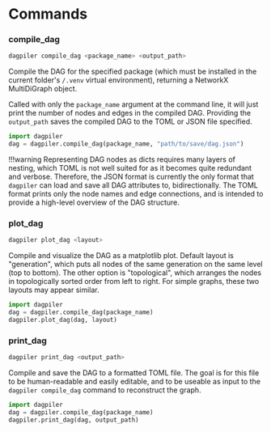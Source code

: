 # Commands

### compile_dag
```bash
dagpiler compile_dag <package_name> <output_path>
```
Compile the DAG for the specified package (which must be installed in the current folder's `/.venv` virtual environment), returning a NetworkX MultiDiGraph object. 

Called with only the `package_name` argument at the command line, it will just print the number of nodes and edges in the compiled DAG. Providing the `output_path` saves the compiled DAG to the TOML or JSON file specified.
```python
import dagpiler
dag = dagpiler.compile_dag(package_name, "path/to/save/dag.json")
```
!!!warning
    Representing DAG nodes as dicts requires many layers of nesting, which TOML is not well suited for as it becomes quite redundant and verbose. Therefore, the JSON format is currently the only format that `dagpiler` can load and save all DAG attributes to, bidirectionally. The TOML format prints only the node names and edge connections, and is intended to provide a high-level overview of the DAG structure.
### plot_dag
```bash
dagpiler plot_dag <layout>
```
Compile and visualize the DAG as a matplotlib plot. Default layout is "generation", which puts all nodes of the same generation on the same level (top to bottom). The other option is "topological", which arranges the nodes in topologically sorted order from left to right. For simple graphs, these two layouts may appear similar.
```python
import dagpiler
dag = dagpiler.compile_dag(package_name)
dagpiler.plot_dag(dag, layout)
```

### print_dag
```bash
dagpiler print_dag <output_path>
```
Compile and save the DAG to a formatted TOML file. The goal is for this file to be human-readable and easily editable, and to be useable as input to the `dagpiler compile_dag` command to reconstruct the graph.
```python
import dagpiler
dag = dagpiler.compile_dag(package_name)
dagpiler.print_dag(dag, output_path)
```
